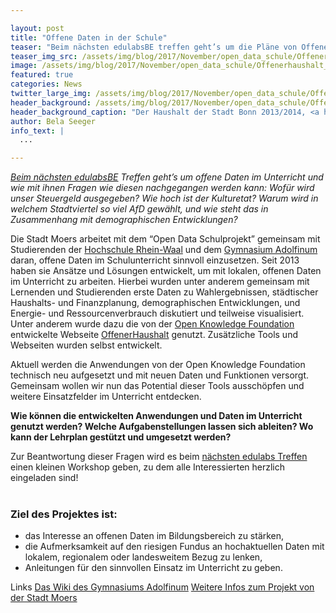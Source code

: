 ```yaml
---

layout: post
title: "Offene Daten in der Schule"
teaser: "Beim nächsten edulabsBE treffen geht’s um die Pläne von OffenerHaushalt und offene Daten im Unterricht."
teaser_img_src: /assets/img/blog/2017/November/open_data_schule/Offenerhaushalt_Bonn_twitter.png
image: /assets/img/blog/2017/November/open_data_schule/Offenerhaushalt_Bonn_twitter.png
featured: true
categories: News
twitter_large_img: /assets/img/blog/2017/November/open_data_schule/Offenerhaushalt_Bonn_twitter.png
header_background: /assets/img/blog/2017/November/open_data_schule/Offenerhaushalt_Bonn.png
header_background_caption: "Der Haushalt der Stadt Bonn 2013/2014, <a href='https://ogdcockpit.bonn.de/index.php/Offenerhaushalt_Bonn'>visualisiert</a> mit OffenerHaushalt. Lizenz: <a href='https://creativecommons.org/licenses/by-nc-sa/3.0/'>CC BY-NC-SA 3.0</a>"
author: Bela Seeger
info_text: |
  ...

---
```


*[Beim nächsten edulabsBE](https://www.meetup.com/edulabsBE/events/245103427/) Treffen geht’s um offene Daten im Unterricht und wie mit ihnen Fragen wie diesen nachgegangen werden kann: Wofür wird unser Steuergeld ausgegeben? Wie hoch ist der Kulturetat? Warum wird in welchem Stadtviertel so viel AfD gewählt, und wie steht das in Zusammenhang mit demographischen Entwicklungen?* 

Die Stadt Moers arbeitet mit dem “Open Data Schulprojekt” gemeinsam mit Studierenden der [Hochschule Rhein-Waal](http://www.hochschule-rhein-waal.de/) und dem [Gymnasium Adolfinum](http://www.adolfinum.de/) daran, offene Daten im Schulunterricht  sinnvoll einzusetzen.  Seit 2013 haben sie Ansätze und Lösungen entwickelt, um mit lokalen, offenen Daten im Unterricht zu arbeiten. Hierbei wurden unter anderem gemeinsam mit Lernenden und Studierenden erste Daten zu Wahlergebnissen, städtischer Haushalts- und Finanzplanung, demographischen Entwicklungen, und Energie- und Ressourcenverbrauch diskutiert und teilweise visualisiert. Unter anderem wurde dazu die von der [Open Knowledge Foundation](https://okfn.de/) entwickelte Webseite [OffenerHaushalt](https://offenerhaushalt.de/) genutzt. Zusätzliche Tools und Webseiten wurden selbst entwickelt.

Aktuell werden die Anwendungen von der Open Knowledge Foundation technisch neu aufgesetzt und mit neuen Daten und Funktionen versorgt. Gemeinsam wollen wir nun das Potential dieser Tools ausschöpfen und weitere Einsatzfelder im Unterricht entdecken. 

**Wie können die entwickelten Anwendungen und Daten im Unterricht genutzt werden? Welche Aufgabenstellungen lassen sich ableiten? Wo kann der Lehrplan gestützt und umgesetzt werden?** 

Zur Beantwortung dieser Fragen wird es beim [nächsten edulabs Treffen](https://www.meetup.com/edulabsBE/events/245103427/) einen kleinen Workshop geben, zu dem alle Interessierten herzlich eingeladen sind!<br><br>

### Ziel des Projektes ist:

* das Interesse an offenen Daten im Bildungsbereich zu stärken,
* die Aufmerksamkeit auf den riesigen Fundus an hochaktuellen Daten mit lokalem, regionalem oder landesweitem Bezug zu lenken, 
* Anleitungen für den sinnvollen Einsatz im Unterricht zu geben.

<p class="link-list">
<span class="link-list-headline">Links</span>
<a class="external-link" href="http://wikifinum.zum.de/wiki/Open-Data" target="_blank">Das Wiki des Gymnasiums Adolfinum</a>
<a class="external-link" href="https://www.moers.de/de/rathaus/projekt-open-data-und-schule/" target="_blank">Weitere Infos zum Projekt von der Stadt Moers</a>
</p>